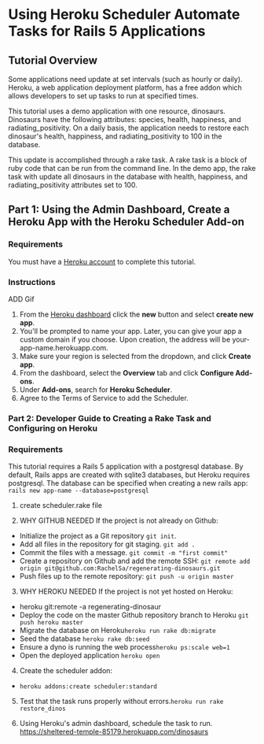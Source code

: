 # Using Heroku Scheduler Automate Tasks for Rails 5 Applications

## Tutorial Overview

Some applications need update at set intervals (such as hourly or daily). Heroku, a web application deployment platform, has a free addon which allows developers to set up tasks to run at specified times.

This tutorial uses a demo application with one resource, dinosaurs. Dinosaurs have the following attributes: species, health, happiness, and radiating_positivity. On a daily basis, the application needs to restore each dinosaur's health, happiness, and radiating_positivity to 100 in the database.  

This update is accomplished through a rake task. A rake task is a block of ruby code that can be run from the command line. In the demo app, the rake task with update all dinosaurs in the database with health, happiness, and radiating_positivity attributes set to 100.    

## Part 1: Using the Admin Dashboard, Create a Heroku App with the Heroku Scheduler Add-on

### Requirements

You must have a [Heroku account](https://www.heroku.com/home) to complete this tutorial.

### Instructions
ADD Gif

1. From the [Heroku dashboard](https://dashboard.heroku.com/apps) click the **new** button and select **create new app**.
2. You'll be prompted to name your app. Later, you can give your app a custom domain if you choose. Upon creation, the address will be your-app-name.herokuapp.com.
3. Make sure your region is selected from the dropdown, and click **Create app**.
4. From the dashboard, select the **Overview** tab and click **Configure Add-ons**.
5. Under **Add-ons**, search for **Heroku Scheduler**.
6. Agree to the Terms of Service to add the Scheduler.


### Part 2: Developer Guide to Creating a Rake Task and Configuring on Heroku

### Requirements

This tutorial requires a Rails 5 application with a postgresql database. By default, Rails apps are created with sqlite3 databases, but Heroku requires postgresql. The database can be specified when creating a new rails app: ```rails new app-name --database=postgresql```

<!-- 3. Generate a dinosaur resource.```rails generate scaffold Dinosaur species:string health:integer happiness:integer radiating_positivity:integer```

4. Run the database migration. ```rake db:migrate```

5. Create new dinosaurs to seed the database in `/db/seeds.rb` and run ```rake db:seed```

6. render json for all dinosaurs

7. ```rails s``` -->

1. create scheduler.rake file

2. WHY GITHUB NEEDED
If the project is not already on Github:
 - Initialize the project as a Git repository ```git init```.
 - Add all files in the repository for git staging. ```git add .```
 - Commit the files with a message. ```git commit -m "first commit"```
 - Create a repository on Github and add the remote SSH: ```git remote add origin git@github.com:RachelSa/regenerating-dinosaurs.git```
 - Push files up to the remote repository: ```git push -u origin master```

3. WHY HEROKU NEEDED
If the project is not yet hosted on Heroku:
  - heroku git:remote -a regenerating-dinosaur
  - Deploy the code on the master Github repository branch to Heroku ```git push heroku master```
  - Migrate the database on Heroku```heroku run rake db:migrate```
  - Seed the database ```heroku rake db:seed```
  - Ensure a dyno is running the web process```heroku ps:scale web=1```
  - Open the deployed application ```heroku open```  

4. Create the scheduler addon:
  - ```heroku addons:create scheduler:standard```

5. Test that the task runs properly without errors.```heroku run rake restore_dinos```

6. Using Heroku's admin dashboard, schedule the task to run.
https://sheltered-temple-85179.herokuapp.com/dinosaurs
